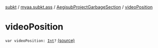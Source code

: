 [subkt](../../index.md) / [myaa.subkt.ass](../index.md) / [AegisubProjectGarbageSection](index.md) / [videoPosition](./video-position.md)

# videoPosition

`var videoPosition: `[`Int`](https://kotlinlang.org/api/latest/jvm/stdlib/kotlin/-int/index.html)`?` [(source)](https://github.com/Myaamori/SubKt/blob/0.1.9/src/main/kotlin/myaa/subkt/ass/parser.kt#L766)